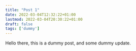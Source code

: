 ```yaml
---
title: "Post 1"
date: 2022-03-04T12:32:22+01:00
lastmod: 2022-03-04T20:30:22+01:00
draft: false 
tags: ['dummy']
---
```


Hello there, this is a dummy post, and some dummy update.
